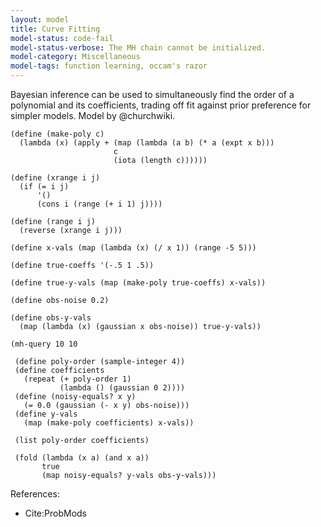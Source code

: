```yaml
---
layout: model
title: Curve Fitting
model-status: code-fail
model-status-verbose: The MH chain cannot be initialized.
model-category: Miscellaneous
model-tags: function learning, occam's razor
---
```


Bayesian inference can be used to simultaneously find the order of
a polynomial and its coefficients, trading off fit against prior
preference for simpler models. Model by @churchwiki.

    (define (make-poly c)
      (lambda (x) (apply + (map (lambda (a b) (* a (expt x b)))
                           c
                           (iota (length c))))))
    
    (define (xrange i j)
      (if (= i j)
          '()
          (cons i (range (+ i 1) j))))
    
    (define (range i j)
      (reverse (xrange i j)))
    
    (define x-vals (map (lambda (x) (/ x 1)) (range -5 5)))
    
    (define true-coeffs '(-.5 1 .5))
    
    (define true-y-vals (map (make-poly true-coeffs) x-vals))
    
    (define obs-noise 0.2)
    
    (define obs-y-vals
      (map (lambda (x) (gaussian x obs-noise)) true-y-vals))
    
    (mh-query 10 10
    
     (define poly-order (sample-integer 4))
     (define coefficients
       (repeat (+ poly-order 1)
               (lambda () (gaussian 0 2))))
     (define (noisy-equals? x y)
       (= 0.0 (gaussian (- x y) obs-noise)))
     (define y-vals
       (map (make-poly coefficients) x-vals))
    
     (list poly-order coefficients)
    
     (fold (lambda (x a) (and x a))
           true
           (map noisy-equals? y-vals obs-y-vals)))

References:

- Cite:ProbMods
